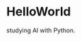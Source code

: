 #  HelloWorld
studying AI with Python.
<!---
shinnosuke3/shinnosuke3 is a ✨ special ✨ repository because its `README.md` (this file) appears on your GitHub profile.
You can click the Preview link to take a look at your changes.
--->
